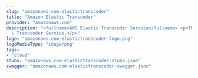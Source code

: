 ```yaml
---
slug: "amazonaws-com-elastictranscoder"
title: "Amazon Elastic Transcoder"
provider: "amazonaws.com"
description: "<fullname>AWS Elastic Transcoder Service</fullname> <p>The AWS Elastic\
  \ Transcoder Service.</p>"
logo: "amazonaws.com-elastictranscoder-logo.png"
logoMediaType: "image/png"
tags:
- "cloud"
stubs: "amazonaws.com-elastictranscoder-stubs.json"
swagger: "amazonaws.com-elastictranscoder-swagger.json"
---
```

